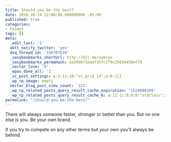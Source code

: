 ```yaml
---
title: Should you be the best?
date: 2010-10-14 22:00:00.000000000 -05:00
published: true
categories:
- Essays
tags: []
meta:
  _edit_last: '1'
  aktt_notify_twitter: 'yes'
  dsq_thread_id: '156707639'
  _sexybookmarks_shortUrl: http://b2l.me/ay8rpx
  _sexybookmarks_permaHash: ea399671ba4735fc279c25810450ef78
  _nectar_love: '0'
  _wpas_done_all: '1'
  _vc_post_settings: a:1:{s:10:"vc_grid_id";a:0:{}}
  _wp_rp_image: empty
  nectar_blog_post_view_count: '121'
  _wp_rp_related_posts_query_result_cache_expiration: '1524988109'
  _wp_rp_related_posts_query_result_cache_6: a:12:{i:0;O:8:"stdClass":2:{s:7:"post_id";s:4:"4420";s:5:"score";s:18:"10.971129486161791";}i:1;O:8:"stdClass":2:{s:7:"post_id";s:4:"3123";s:5:"score";s:18:"10.971129486161791";}i:2;O:8:"stdClass":2:{s:7:"post_id";s:4:"2813";s:5:"score";s:18:"10.971129486161791";}i:3;O:8:"stdClass":2:{s:7:"post_id";s:2:"25";s:5:"score";s:18:"10.971129486161791";}i:4;O:8:"stdClass":2:{s:7:"post_id";s:4:"8477";s:5:"score";s:20:"0.020993729582306875";}i:5;O:8:"stdClass":2:{s:7:"post_id";s:4:"8470";s:5:"score";s:20:"0.020993729582306875";}i:6;O:8:"stdClass":2:{s:7:"post_id";s:4:"8434";s:5:"score";s:20:"0.020993729582306875";}i:7;O:8:"stdClass":2:{s:7:"post_id";s:4:"8369";s:5:"score";s:20:"0.020993729582306875";}i:8;O:8:"stdClass":2:{s:7:"post_id";s:4:"8368";s:5:"score";s:20:"0.020993729582306875";}i:9;O:8:"stdClass":2:{s:7:"post_id";s:4:"8367";s:5:"score";s:20:"0.020993729582306875";}i:10;O:8:"stdClass":2:{s:7:"post_id";s:4:"8360";s:5:"score";s:20:"0.020993729582306875";}i:11;O:8:"stdClass":2:{s:7:"post_id";s:4:"8352";s:5:"score";s:20:"0.020993729582306875";}}
permalink: "/should-you-be-the-best/"
---
```

There will always someone faster, stronger or better than you. But no one else is you. Be your own brand.

If you try to compete on any other terms but your own you'll always be behind.</p>
